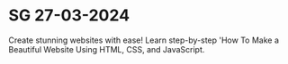 # SG 27-03-2024
Create stunning websites with ease! Learn step-by-step 'How To Make a Beautiful Website Using HTML, CSS, and JavaScript.
